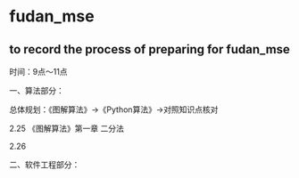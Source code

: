 # fudan_mse
## to record the process of preparing for fudan_mse
时间：9点～11点



一、算法部分：

总体规划：《图解算法》->《Python算法》->对照知识点核对

2.25 《图解算法》第一章 二分法

2.26

二、软件工程部分：
